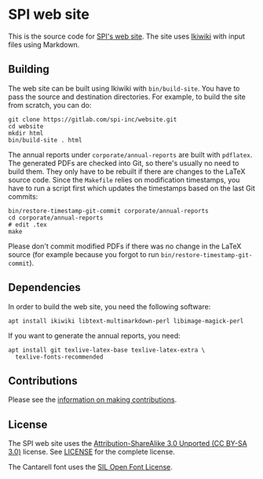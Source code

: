 SPI web site
============

This is the source code for [SPI's web site](https://spi-inc.org/).
The site uses [Ikiwiki](http://ikiwiki.info/) with input files using
Markdown.


Building
--------

The web site can be built using Ikiwiki with `bin/build-site`.  You have
to pass the source and destination directories.  For example, to build
the site from scratch, you can do:

    git clone https://gitlab.com/spi-inc/website.git
    cd website
    mkdir html
    bin/build-site . html

The annual reports under `corporate/annual-reports` are built with
`pdflatex`.  The generated PDFs are checked into Git, so there's usually
no need to build them.  They only have to be rebuilt if there are
changes to the LaTeX source code.  Since the `Makefile` relies on
modification timestamps, you have to run a script first which updates
the timestamps based on the last Git commits:

    bin/restore-timestamp-git-commit corporate/annual-reports
    cd corporate/annual-reports
    # edit .tex
    make

Please don't commit modified PDFs if there was no change in the LaTeX
source (for example because you forgot to run
`bin/restore-timestamp-git-commit`).


Dependencies
------------

In order to build the web site, you need the following software:

    apt install ikiwiki libtext-multimarkdown-perl libimage-magick-perl

If you want to generate the annual reports, you need:

    apt install git texlive-latex-base texlive-latex-extra \
      texlive-fonts-recommended


Contributions
-------------

Please see the [information on making contributions](CONTRIBUTING.md).


License
-------

The SPI web site uses the [Attribution-ShareAlike 3.0 Unported (CC BY-SA
3.0)](https://creativecommons.org/licenses/by-sa/3.0/) license.  See
[LICENSE](LICENSE) for the complete license.

The Cantarell font uses the [SIL Open Font License](cantarell.LICENSE).

